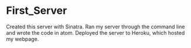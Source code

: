 # First_Server


Created this server with Sinatra.
Ran my server through the command line and wrote the code in atom.
Deployed the server to Heroku, which hosted my webpage.

